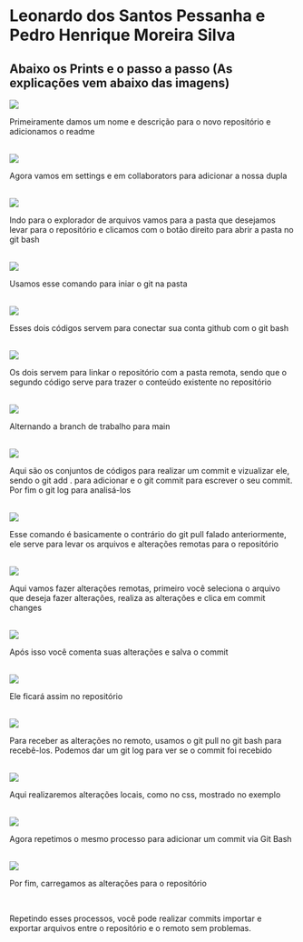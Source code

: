 <h1> Leonardo dos Santos Pessanha e Pedro Henrique Moreira Silva</h1>

<h2>Abaixo os Prints e o passo a passo (As explicações vem abaixo das imagens)</h2>

<img src="img/01.png">

<p>Primeiramente damos um nome e descrição para o novo repositório e adicionamos o readme</p><br>

<img src="img/02.png">

<p>Agora vamos em settings e em collaborators para adicionar a nossa dupla</p><br>

<img src="img/03.png">

<p>Indo para o explorador de arquivos vamos para a pasta que desejamos levar para o repositório e clicamos com o botão direito para abrir a pasta no git bash</p><br>

<img src="img/04.png">

<p>Usamos esse comando para iniar o git na pasta</p><br>

<img src="img/05.png">

<p>Esses dois códigos servem para conectar sua conta github com o git bash</p><br>

<img src="img/06.png">

<p>Os dois servem para linkar o repositório com a pasta remota, sendo que o segundo código serve para trazer o conteúdo existente no repositório</p><br>

<img src="img/07.png">

<p>Alternando a branch de trabalho para main</p><br>

<img src="img/08.png">

<p>Aqui são os conjuntos de códigos para realizar um commit e vizualizar ele, sendo o git add . para adicionar e o git commit para escrever o seu commit. Por fim o git log para analisá-los</p><br>

<img src="img/09.png">

<p>Esse comando é basicamente o contrário do git pull falado anteriormente, ele serve para levar os arquivos e alterações remotas para o repositório</p><br>

<img src="img/10.png">

<p>Aqui vamos fazer alterações remotas, primeiro você seleciona o arquivo que deseja fazer alterações, realiza as alterações e clica em commit changes</p><br>

<img src="img/11.png">

<p>Após isso você comenta suas alterações e salva o commit</p><br>

<img src="img/12.png">

<p>Ele ficará assim no repositório</p><br>

<img src="img/13.png">

<p>Para receber as alterações no remoto, usamos o git pull no git bash para recebê-los. Podemos dar um git log para ver se o commit foi recebido</p><br>

<img src="img/14.png">

<p>Aqui realizaremos alterações locais, como no css, mostrado no exemplo</p><br>

<img src="img/15.png">

<p>Agora repetimos o mesmo processo para adicionar um commit via Git Bash</p><br>

<img src="img/16.png">

<p>Por fim, carregamos as alterações para o repositório</p><br>

<p>Repetindo esses processos, você pode realizar commits importar e exportar arquivos entre o repositório e o remoto sem problemas.</p>
